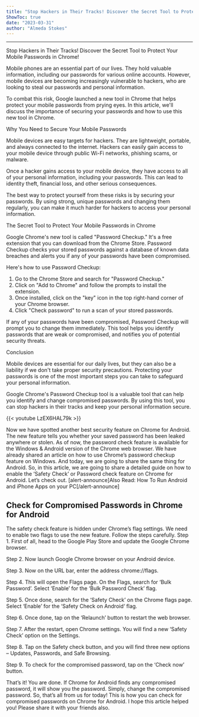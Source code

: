 ```yaml
---
title: "Stop Hackers in Their Tracks! Discover the Secret Tool to Protect Your Mobile Passwords in Chrome!"
ShowToc: true 
date: "2023-03-31"
author: "Almeda Stokes"
---
```

*****
Stop Hackers in Their Tracks! Discover the Secret Tool to Protect Your Mobile Passwords in Chrome!

Mobile phones are an essential part of our lives. They hold valuable information, including our passwords for various online accounts. However, mobile devices are becoming increasingly vulnerable to hackers, who are looking to steal our passwords and personal information.

To combat this risk, Google launched a new tool in Chrome that helps protect your mobile passwords from prying eyes. In this article, we'll discuss the importance of securing your passwords and how to use this new tool in Chrome.

Why You Need to Secure Your Mobile Passwords

Mobile devices are easy targets for hackers. They are lightweight, portable, and always connected to the internet. Hackers can easily gain access to your mobile device through public Wi-Fi networks, phishing scams, or malware.

Once a hacker gains access to your mobile device, they have access to all of your personal information, including your passwords. This can lead to identity theft, financial loss, and other serious consequences.

The best way to protect yourself from these risks is by securing your passwords. By using strong, unique passwords and changing them regularly, you can make it much harder for hackers to access your personal information.

The Secret Tool to Protect Your Mobile Passwords in Chrome

Google Chrome's new tool is called "Password Checkup." It's a free extension that you can download from the Chrome Store. Password Checkup checks your stored passwords against a database of known data breaches and alerts you if any of your passwords have been compromised.

Here's how to use Password Checkup:

1. Go to the Chrome Store and search for "Password Checkup."
2. Click on "Add to Chrome" and follow the prompts to install the extension.
3. Once installed, click on the "key" icon in the top right-hand corner of your Chrome browser.
4. Click "Check password" to run a scan of your stored passwords.

If any of your passwords have been compromised, Password Checkup will prompt you to change them immediately. This tool helps you identify passwords that are weak or compromised, and notifies you of potential security threats.

Conclusion

Mobile devices are essential for our daily lives, but they can also be a liability if we don't take proper security precautions. Protecting your passwords is one of the most important steps you can take to safeguard your personal information.

Google Chrome's Password Checkup tool is a valuable tool that can help you identify and change compromised passwords. By using this tool, you can stop hackers in their tracks and keep your personal information secure.

{{< youtube LzEX6HAL79k >}} 



Now we have spotted another best security feature on Chrome for Android. The new feature tells you whether your saved password has been leaked anywhere or stolen. As of now, the password check feature is available for the Windows & Android version of the Chrome web browser.
We have already shared an article on how to use Chrome’s password checkup feature on Windows. And today, we are going to share the same thing for Android. So, in this article, we are going to share a detailed guide on how to enable the ‘Safety Check’ or Password check feature on Chrome for Android. Let’s check out.
[alert-announce]Also Read: How To Run Android and iPhone Apps on your PC[/alert-announce]

 
## Check for Compromised Passwords in Chrome for Android


The safety check feature is hidden under Chrome’s flag settings. We need to enable two flags to use the new feature. Follow the steps carefully.
Step 1. First of all, head to the Google Play Store and update the Google Chrome browser.

Step 2. Now launch Google Chrome browser on your Android device.

Step 3. Now on the URL bar, enter the address chrome://flags.

Step 4. This will open the Flags page. On the Flags, search for ‘Bulk Password’. Select ‘Enable’ for the ‘Bulk Password Check’ flag.

Step 5. Once done, search for the ‘Safety Check’ on the Chrome flags page. Select ‘Enable’ for the ‘Safety Check on Android‘ flag.

Step 6. Once done, tap on the ‘Relaunch’ button to restart the web browser.

Step 7. After the restart, open Chrome settings. You will find a new ‘Safety Check’ option on the Settings.

Step 8. Tap on the Safety check button, and you will find three new options – Updates, Passwords, and Safe Browsing.

Step 9. To check for the compromised password, tap on the ‘Check now’ button.

That’s it! You are done. If Chrome for Android finds any compromised password, it will show you the password. Simply, change the compromised password.
So, that’s all from us for today! This is how you can check for compromised passwords on Chrome for Android. I hope this article helped you! Please share it with your friends also.




